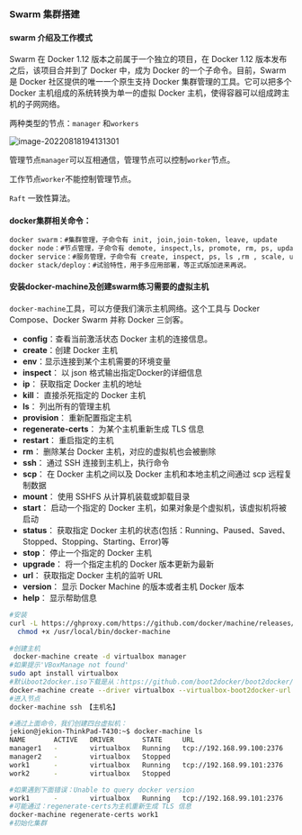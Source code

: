

### Swarm 集群搭建

#### swarm 介绍及工作模式

Swarm 在 Docker 1.12 版本之前属于一个独立的项目，在 Docker 1.12 版本发布之后，该项目合并到了 Docker 中，成为 Docker 的一个子命令。目前，Swarm 是 Docker 社区提供的唯一一个原生支持 Docker 集群管理的工具。它可以把多个 Docker 主机组成的系统转换为单一的虚拟 Docker 主机，使得容器可以组成跨主机的子网网络。

两种类型的节点：`manager` 和`workers`

![image-20220818194131301](D:\code\2020\notebook\imgs\docker\image-20220818194131301.png)

管理节点`manager`可以互相通信，管理节点可以控制`worker`节点。

工作节点`worker`不能控制管理节点。

`Raft` 一致性算法。

#### docker集群相关命令：

```bash
docker swarm：#集群管理，子命令有 init, join,join-token, leave, update
docker node：#节点管理，子命令有 demote, inspect,ls, promote, rm, ps, update
docker service：#服务管理，子命令有 create, inspect, ps, ls ,rm , scale, update
docker stack/deploy：#试验特性，用于多应用部署，等正式版加进来再说。
```

#### 安装docker-machine及创建swarm练习需要的虚拟主机

`docker-machine`工具，可以方便我们演示主机网络。这个工具与 Docker Compose、Docker Swarm 并称 Docker 三剑客。

- **config**：查看当前激活状态 Docker 主机的连接信息。
- **create**：创建 Docker 主机
- **env**：显示连接到某个主机需要的环境变量
- **inspect**： 以 json 格式输出指定Docker的详细信息
- **ip**： 获取指定 Docker 主机的地址
- **kill**： 直接杀死指定的 Docker 主机
- **ls**： 列出所有的管理主机
- **provision**： 重新配置指定主机
- **regenerate-certs**： 为某个主机重新生成 TLS 信息
- **restart**： 重启指定的主机
- **rm**： 删除某台 Docker 主机，对应的虚拟机也会被删除
- **ssh**： 通过 SSH 连接到主机上，执行命令
- **scp**： 在 Docker 主机之间以及 Docker 主机和本地主机之间通过 scp 远程复制数据
- **mount**： 使用 SSHFS 从计算机装载或卸载目录
- **start**： 启动一个指定的 Docker 主机，如果对象是个虚拟机，该虚拟机将被启动
- **status**： 获取指定 Docker 主机的状态(包括：Running、Paused、Saved、Stopped、Stopping、Starting、Error)等
- **stop**： 停止一个指定的 Docker 主机
- **upgrade**： 将一个指定主机的 Docker 版本更新为最新
- **url**： 获取指定 Docker 主机的监听 URL
- **version**： 显示 Docker Machine 的版本或者主机 Docker 版本
- **help**： 显示帮助信息

```bash
#安装
curl -L https://ghproxy.com/https://github.com/docker/machine/releases/download/v0.16.2/docker-machine-`uname -s`-`uname -m` >/usr/local/bin/docker-machine && \
  chmod +x /usr/local/bin/docker-machine
  
#创建主机
 docker-machine create -d virtualbox manager
#如果提示'VBoxManage not found'
sudo apt install virtualbox
#默认boot2docker.iso下载是从：https://github.com/boot2docker/boot2docker/releases/下载，会发现速度很慢，解决办法就是直接下载到本地，再create,比如 放到~/machine/cache/boot2docker.iso我们就可以这样创建
docker-machine create --driver virtualbox --virtualbox-boot2docker-url ~/machine/cache/boot2docker.iso myvm1
#进入节点
docker-machine ssh 【主机名】

#通过上面命令，我们创建四台虚拟机：
jekion@jekion-ThinkPad-T430:~$ docker-machine ls
NAME       ACTIVE   DRIVER       STATE     URL                         SWARM   DOCKER            ERRORS
manager1   -        virtualbox   Running   tcp://192.168.99.100:2376           v17.11.0-ce-rc2   
manager2   -        virtualbox   Stopped                                       Unknown           
work1      -        virtualbox   Running   tcp://192.168.99.101:2376           v17.11.0-ce-rc2   
work2      -        virtualbox   Stopped                                       Unknown   

#如果遇到下面错误：Unable to query docker version
work1      -        virtualbox   Running   tcp://192.168.99.101:2376           Unknown           Unable to query docker version: Get https://192.168.99.101:2376/v1.15/version: x509: certificate is valid for 192.168.99.102, not 192.168.99.101
#可能通过：regenerate-certs为主机重新生成 TLS 信息
docker-machine regenerate-certs work1
#初始化集群
```

